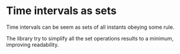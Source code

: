 
# Time intervals as sets

Time intervals can be seem as sets of all instants obeying some rule.

The library try to simplify all the set operations results to a minimum, improving readability.
